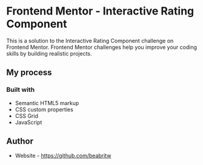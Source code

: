 # Frontend Mentor - Interactive Rating Component

This is a solution to the Interactive Rating Component challenge on Frontend Mentor. Frontend Mentor challenges help you improve your coding skills by building realistic projects. 

## My process

### Built with

- Semantic HTML5 markup
- CSS custom properties
- CSS Grid
- JavaScript


## Author

- Website - https://github.com/beabritw

